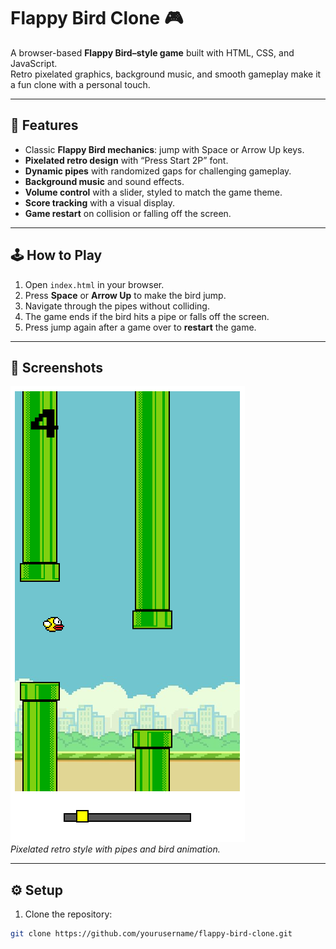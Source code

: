 # Flappy Bird Clone 🎮

A browser-based **Flappy Bird–style game** built with HTML, CSS, and JavaScript.  
Retro pixelated graphics, background music, and smooth gameplay make it a fun clone with a personal touch.

---

## 🎯 Features

- Classic **Flappy Bird mechanics**: jump with Space or Arrow Up keys.
- **Pixelated retro design** with “Press Start 2P” font.
- **Dynamic pipes** with randomized gaps for challenging gameplay.
- **Background music** and sound effects.
- **Volume control** with a slider, styled to match the game theme.
- **Score tracking** with a visual display.
- **Game restart** on collision or falling off the screen.

---

## 🕹 How to Play

1. Open `index.html` in your browser.
2. Press **Space** or **Arrow Up** to make the bird jump.
3. Navigate through the pipes without colliding.
4. The game ends if the bird hits a pipe or falls off the screen.
5. Press jump again after a game over to **restart** the game.

---

## 🎨 Screenshots

![Gameplay Screenshot](./img/gameplay-screenshot.png)  
*Pixelated retro style with pipes and bird animation.*

---

## ⚙️ Setup

1. Clone the repository:

```bash
git clone https://github.com/yourusername/flappy-bird-clone.git
